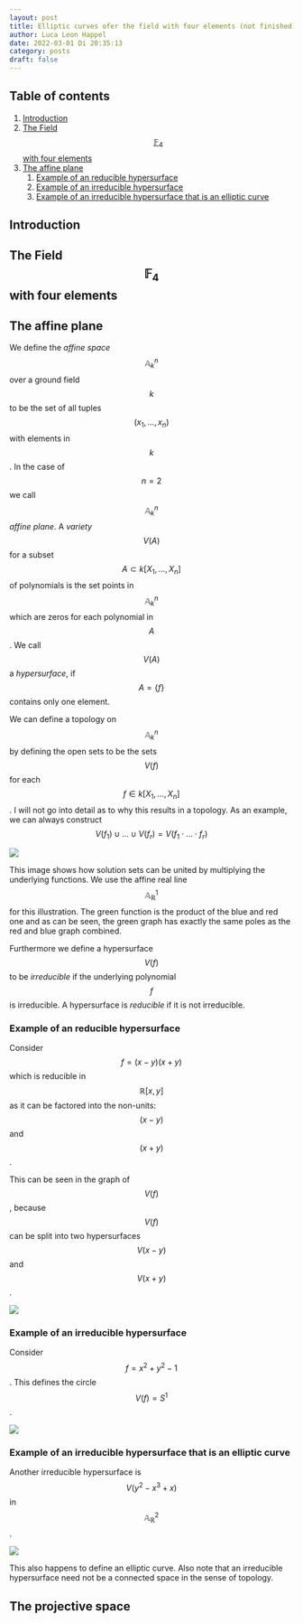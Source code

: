 ```yaml
---
layout: post
title: Elliptic curves ofer the field with four elements (not finished)
author: Luca Leon Happel
date: 2022-03-01 Di 20:35:13
category: posts
draft: false
---
```


## Table of contents

1. [Introduction](#Introduction)
2. [The Field $$\mathbb{F}_4$$ with four elements](#the-field-mathbbf_4-with-four-elements)
3. [The affine plane](#the-affine-plane)
    1. [Example of an reducible hypersurface](example-of-an-reducible-hypersurface)
    2. [Example of an irreducible hypersurface](example-of-an-irreducible-hypersurface)
    3. [Example of an irreducible hypersurface that is an elliptic curve](example-of-an-irreducible-hypersurface-that-is-an-elliptic-curve)

## Introduction

<!-- TODO -->

## The Field $$\mathbb{F}_4$$ with four elements

<!-- TODO -->

## The affine plane

We define the _affine space_ $$\mathbb{A}^n_k$$ over a ground field $$k$$
to be the set of all tuples $$(x_1, \dots, x_n)$$ with elements in $$k$$.
In the case of $$n=2$$ we call $$\mathbb{A}^n_k$$ _affine plane_.
A _variety_ $$V(A)$$ for a subset $$A\subset k[X_1, \dots, X_n]$$ of
polynomials is the set points in $$\mathbb{A}^n_k$$ which are zeros for
each polynomial in $$A$$.
We call $$V(A)$$ a _hypersurface_, if $$A=\{f\}$$ contains only one
element.

We can define a topology on $$\mathbb{A}^n_k$$ by defining the open sets
to be the sets $$V(f)$$ for each $$f\in k[X_1,\dots, X_n]$$. I will not
go into detail as to why this results in a topology. As an example,
we can always construct $$V(f_1) \cup\dots\cup V(f_r) = V(f_1\cdot\dots\cdot f_r)$$

![](https://i.imgur.com/FoVlqcE.png)

This image shows how solution sets can be united by multiplying the
underlying functions. We use the affine real line $$\mathbb{A}^1_\mathbb{R}$$
for this illustration. The green function is the product of the blue and
red one and as can be seen, the green graph has exactly the same poles
as the red and blue graph combined.

Furthermore we define a hypersurface $$V(f)$$ to be _irreducible_ if the
underlying polynomial $$f$$ is irreducible. A hypersurface is _reducible_
if it is not irreducible.

### Example of an reducible hypersurface

Consider $$f=(x-y)(x+y)$$ which is reducible in $$\mathbb{R}[x,y]$$ as it
can be factored into the non-units: $$(x-y)$$ and $$(x+y)$$.

This can be seen in the graph of $$V(f)$$, because $$V(f)$$ can be
split into two hypersurfaces $$V(x-y)$$ and $$V(x+y)$$.

![](https://i.imgur.com/ABBUUqI.png)

### Example of an irreducible hypersurface

Consider $$f=x^2+y^2-1$$. This defines the circle $$V(f) = S^1$$.

![](https://i.imgur.com/sGK3Msf.png)

### Example of an irreducible hypersurface that is an elliptic curve

Another irreducible hypersurface is $$V(y^2-x^3+x)$$ in
$$\mathbb{A}^2_\mathbb{R}$$.

![](https://i.imgur.com/p8mcDuu.png)

This also happens to define an elliptic curve. Also note that an irreducible
hypersurface need not be a connected space in the sense of topology.

## The projective space


